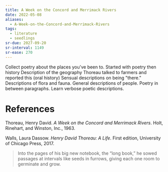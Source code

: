 ```yaml
---
title: A Week on the Concord and Merrimack Rivers
date: 2022-05-08
aliases:
  - A-Week-on-the-Concord-and-Merrimack-Rivers
tags:
  - literature
  - seedlings
sr-due: 2027-09-20
sr-interval: 1149
sr-ease: 270
---
```

Collect poetry about the places you've been to.
Started with poetry then history
Description of the geography
Thoreau talked to farmers and reported this (oral history)
Sensual descriptions on being "there."
Descriptions of flora and fauna.
General descriptions of people.
Poetry in between paragraphs.
Learn verbose poetic descriptions.

# References

Thoreau, Henry David. _A Week on the Concord and Merrimack Rivers_. Holt, Rinehart, and Winston, Inc., 1963.

Walls, Laura Dassow. _Henry David Thoreau: A Life_. First edition, University of Chicago Press, 2017.

>Into the pages of his big new notebook, the “long book,” he sowed passages at intervals like seeds in furrows, giving each one room to germinate and grow.